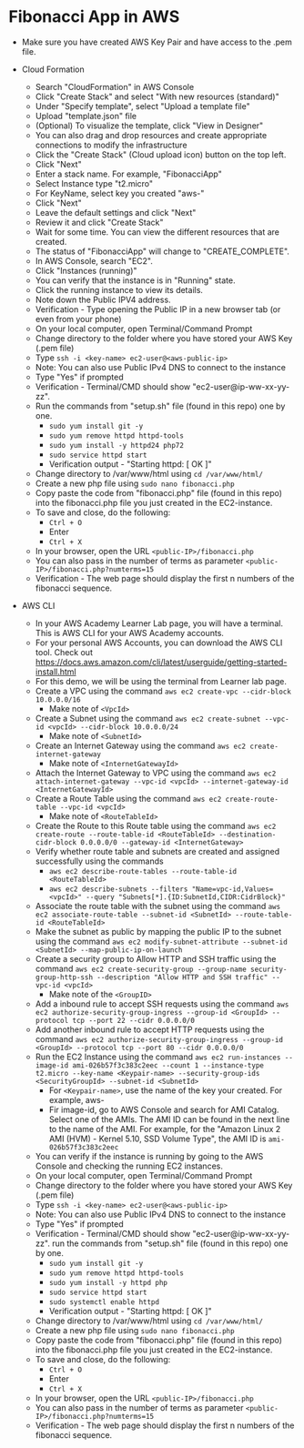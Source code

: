 # Fibonacci App in AWS 

-  Make sure you have created AWS Key Pair and have access to the .pem file.

-  Cloud Formation
    -  Search "CloudFormation" in AWS Console
    -  Click "Create Stack" and select "With new resources (standard)"
    -  Under "Specify template", select "Upload a template file"
    -  Upload "template.json" file
    -  (Optional) To visualize the template, click "View in Designer"
      -  You can also drag and drop resources and create appropriate connections to modify the infrastructure
      -  Click the "Create Stack" (Cloud upload icon) button on the top left.
    -  Click "Next"
    -  Enter a stack name. For example, "FibonacciApp"
    -  Select Instance type "t2.micro"
    -  For KeyName, select key you created "aws-<unityID>"
    -  Click "Next"
    -  Leave the default settings and click "Next"
    -  Review it and click "Create Stack"
    -  Wait for some time. You can view the different resources that are created. 
    -  The status of "FibonacciApp" will change to "CREATE_COMPLETE".
    -  In AWS Console, search "EC2".
    -  Click "Instances (running)"
    -  You can verify that the instance is in "Running" state.
    -  Click the running instance to view its details. 
    -  Note down the Public IPV4 address.
    -  Verification - Type opening the Public IP in a new browser tab (or even from your phone)
    -  On your local computer, open Terminal/Command Prompt
    -  Change directory to the folder where you have stored your AWS Key (.pem file)
    -  Type `ssh -i <key-name> ec2-user@<aws-public-ip>`
    -  Note: You can also use Public IPv4 DNS to connect to the instance
    -  Type "Yes" if prompted
    -  Verification - Terminal/CMD should show "ec2-user@ip-ww-xx-yy-zz". 
    -  Run the commands from "setup.sh" file (found in this repo) one by one.
        -   `sudo yum install git -y`
        -   `sudo yum remove httpd httpd-tools`
        -   `sudo yum install -y httpd24 php72`
        -   `sudo service httpd start`
        -   Verification output - "Starting httpd:          [  OK  ]"
    -  Change directory to /var/www/html using `cd /var/www/html/`
    -  Create a new php file using `sudo nano fibonacci.php`
    -  Copy paste the code from "fibonacci.php" file (found in this repo) into the fibonacci.php file you just created in the EC2-instance.
    -  To save and close, do the following:
        -   `Ctrl + O`
        -   Enter
        -   `Ctrl + X`
    -  In your browser, open the URL `<public-IP>/fibonacci.php`
    -  You can also pass in the number of terms as parameter `<public-IP>/fibonacci.php?numterms=15`
    -  Verification - The web page should display the first n numbers of the fibonacci sequence.
    
    
- AWS CLI
    -   In your AWS Academy Learner Lab page, you will have a terminal. This is AWS CLI for your AWS Academy accounts. 
    -   For your personal AWS Accounts, you can download the AWS CLI tool. Check out https://docs.aws.amazon.com/cli/latest/userguide/getting-started-install.html
    -   For this demo, we will be using the terminal from Learner lab page.
    -   Create a VPC using the command `aws ec2 create-vpc --cidr-block 10.0.0.0/16`
        -   Make note of `<VpcId>`
    -   Create a Subnet using the command `aws ec2 create-subnet --vpc-id <vpcId> --cidr-block 10.0.0.0/24`
        -   Make note of `<SubnetId>`
    -   Create an Internet Gateway using the command `aws ec2 create-internet-gateway`
        -   Make note of `<InternetGatewayId>`
    -   Attach the Internet Gateway to VPC using the command `aws ec2 attach-internet-gateway --vpc-id <vpcId> --internet-gateway-id <InternetGatewayId>`
    -   Create a Route Table using the command `aws ec2 create-route-table --vpc-id <vpcId>`
        -   Make note of `<RouteTableId>`
    -   Create the Route to this Route table using the command `aws ec2 create-route --route-table-id <RouteTableId> --destination-cidr-block 0.0.0.0/0 --gateway-id <InternetGateway>`
    -   Verify whether route table and subnets are created and assigned successfully using the commands
        -   `aws ec2 describe-route-tables --route-table-id <RouteTableId>`
        -   `aws ec2 describe-subnets --filters "Name=vpc-id,Values=<vpcId>" --query "Subnets[*].{ID:SubnetId,CIDR:CidrBlock}"`
    -   Associate the route table with the subnet using the command `aws ec2 associate-route-table --subnet-id <SubnetId> --route-table-id <RouteTableId>`
    -   Make the subnet as public by mapping the public IP to the subnet using the command `aws ec2 modify-subnet-attribute --subnet-id <SubnetId> --map-public-ip-on-launch`
    -   Create a security group to Allow HTTP and SSH traffic using the command `aws ec2 create-security-group --group-name security-group-http-ssh --description "Allow HTTP and SSH traffic" --vpc-id <vpcId>`
        -   Make note of the `<GroupID>`
    -   Add a inbound rule to accept SSH requests using the command `aws ec2 authorize-security-group-ingress --group-id <GroupId> --protocol tcp --port 22 --cidr 0.0.0.0/0`
    -   Add another inbound rule to accept HTTP requests using the command `aws ec2 authorize-security-group-ingress --group-id <GroupId> --protocol tcp --port 80 --cidr 0.0.0.0/0`
    -   Run the EC2 Instance using the command `aws ec2 run-instances --image-id ami-026b57f3c383c2eec --count 1 --instance-type t2.micro --key-name <Keypair-name> --security-group-ids <SecurityGroupId> --subnet-id <SubnetId>`
        -   For `<Keypair-name>`, use the name of the key your created. For example, aws-<unityID>
        -   Fir image-id, go to AWS Console and search for AMI Catalog. Select one of the AMIs. The AMI ID can be found in the next line to the name of the AMI. For example, for the "Amazon Linux 2 AMI (HVM) - Kernel 5.10, SSD Volume Type", the AMI ID is `ami-026b57f3c383c2eec`
    -   You can verify if the instance is running by going to the AWS Console and checking the running EC2 instances.
    -   On your local computer, open Terminal/Command Prompt
    -   Change directory to the folder where you have stored your AWS Key (.pem file)
    -   Type `ssh -i <key-name> ec2-user@<aws-public-ip>`
    -   Note: You can also use Public IPv4 DNS to connect to the instance
    -   Type "Yes" if prompted
    -   Verification - Terminal/CMD should show "ec2-user@ip-ww-xx-yy-zz". run the commands from "setup.sh" file (found in this repo) one by one.
        -   `sudo yum install git -y`
        -   `sudo yum remove httpd httpd-tools`
        -   `sudo yum install -y httpd php`
        -   `sudo service httpd start`
        -   `sudo systemctl enable httpd`
        -   Verification output - "Starting httpd: [ OK ]"
    -   Change directory to /var/www/html using `cd /var/www/html/`
    -   Create a new php file using `sudo nano fibonacci.php`
    -   Copy paste the code from "fibonacci.php" file (found in this repo) into the fibonacci.php file you just created in the EC2-instance.
    -   To save and close, do the following:
        -   `Ctrl + O`
        -   Enter
        -   `Ctrl + X`
    -   In your browser, open the URL `<public-IP>/fibonacci.php`
    -   You can also pass in the number of terms as parameter `<public-IP>/fibonacci.php?numterms=15`
    -   Verification - The web page should display the first n numbers of the fibonacci sequence.
    
